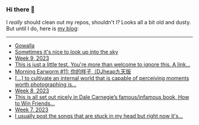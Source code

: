 ### Hi there 👋

I _really_ should clean out my repos, shouldn't I? Looks all a bit old and dusty. But until I do, here is [my blog](https://lostfocus.de/):

--- 

<!-- POST-LIST:START -->
- [Gowalla](https://lostfocus.de/2023/03/10/gowalla/)
- [Sometimes it&#39;s nice to look up into the sky](https://lostfocus.de/2023/03/07/231281/)
- [Week 9, 2023](https://lostfocus.de/2023/03/05/week-9-2023/)
- [This is just a little test. You&#39;re more than welcome to ignore this. A link…](https://lostfocus.de/2023/03/04/231275/)
- [Morning Earworm #11: 你的样子（DJheap九天版](https://lostfocus.de/2023/03/04/morning-earworm-11-%e4%bd%a0%e7%9a%84%e6%a0%b7%e5%ad%90%ef%bc%88djheap%e4%b9%9d%e5%a4%a9%e7%89%88/)
- [[…] to cultivate an internal world that is capable of perceiving moments worth photographing is…](https://lostfocus.de/2023/02/28/231264/)
- [Week 8, 2023](https://lostfocus.de/2023/02/26/week-8-2023/)
- [This is all set out nicely in Dale Carnegie’s famous/infamous book, How to Win Friends…](https://lostfocus.de/2023/02/23/231257/)
- [Week 7, 2023](https://lostfocus.de/2023/02/19/week-7-2023/)
- [I usually post the songs that are stuck in my head but right now it&#39;s…](https://lostfocus.de/2023/02/13/231246/)
<!-- POST-LIST:END -->

<!--
**lostfocus/lostfocus** is a ✨ _special_ ✨ repository because its `README.md` (this file) appears on your GitHub profile.

Here are some ideas to get you started:

- 🔭 I’m currently working on ...
- 🌱 I’m currently learning ...
- 👯 I’m looking to collaborate on ...
- 🤔 I’m looking for help with ...
- 💬 Ask me about ...
- 📫 How to reach me: ...
- 😄 Pronouns: ...
- ⚡ Fun fact: ...
-->
